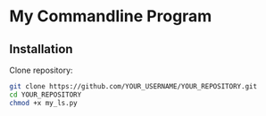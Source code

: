 # My Commandline Program

## Installation

Clone repository:

```bash
git clone https://github.com/YOUR_USERNAME/YOUR_REPOSITORY.git
cd YOUR_REPOSITORY
chmod +x my_ls.py
